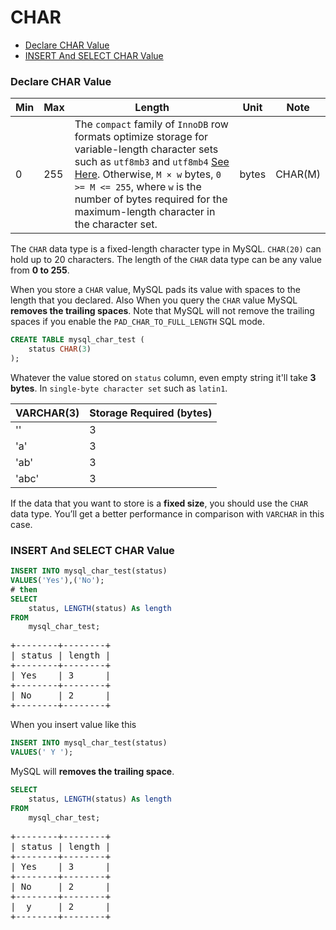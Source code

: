 # CHAR

* [Declare CHAR Value](#declare-char-value)
* [INSERT And SELECT CHAR Value](#insert-and-select-char-value)

### Declare CHAR Value
Min | Max | Length | Unit | Note
---|---|---|---|---|
0 | 255 | The `compact` family of `InnoDB` row formats optimize storage for variable-length character sets such as `utf8mb3` and `utf8mb4` [See Here](https://dev.mysql.com/doc/refman/8.0/en/innodb-physical-record.html#innodb-compact-row-format-characteristics). Otherwise, `M × w` bytes, `0 >= M <= 255`, where `w` is the number of bytes required for the maximum-length character in the character set. | bytes | CHAR(M)

The `CHAR` data type is a fixed-length character type in MySQL. `CHAR(20)` can hold up to 20 characters. The length of the `CHAR` data type can be any value from **0 to 255**.

When you store a `CHAR` value, MySQL pads its value with spaces to the length that you declared. Also When you query the `CHAR` value MySQL **removes the trailing spaces**. Note that MySQL will not remove the trailing spaces if you enable the `PAD_CHAR_TO_FULL_LENGTH` SQL mode.

```sql
CREATE TABLE mysql_char_test (
    status CHAR(3)
);
```
Whatever the value stored on `status` column, even empty string it'll take **3 bytes**. In `single-byte character set` such as `latin1`.

VARCHAR(3) | Storage Required (bytes)
---|---|
'' | 3
'a' | 3
'ab' | 3
'abc' | 3

If the data that you want to store is a **fixed size**, you should use the `CHAR` data type. You’ll get a better performance in comparison with `VARCHAR` in this case.

### INSERT And SELECT CHAR Value
```sql
INSERT INTO mysql_char_test(status)
VALUES('Yes'),('No');
# then
SELECT
    status, LENGTH(status) As length
FROM
    mysql_char_test;
```

<pre>
+--------+--------+
| status | length |
+--------+--------+
| Yes    | 3      |
+--------+--------+
| No     | 2      |
+--------+--------+
</pre>

When you insert value like this

```sql
INSERT INTO mysql_char_test(status)
VALUES(' Y ');
```

MySQL will **removes the trailing space**.

```sql
SELECT
    status, LENGTH(status) As length
FROM
    mysql_char_test;
```

<pre>
+--------+--------+
| status | length |
+--------+--------+
| Yes    | 3      |
+--------+--------+
| No     | 2      |
+--------+--------+
|  y     | 2      |
+--------+--------+
</pre>
